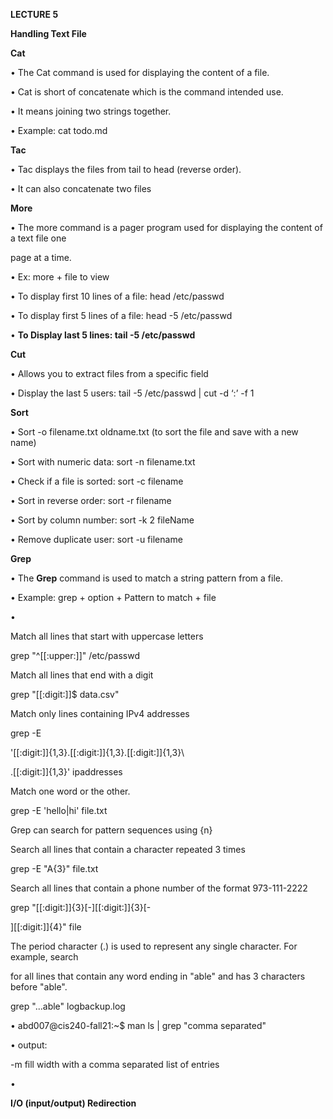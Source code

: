 ﻿

**LECTURE 5**

**Handling Text File**

**Cat**

• The Cat command is used for displaying the content of a file.

• Cat is short of concatenate which is the command intended use.

• It means joining two strings together.

• Example: cat todo.md

**Tac**

• Tac displays the files from tail to head (reverse order).

• It can also concatenate two files

**More**

• The more command is a pager program used for displaying the content of a text file one

page at a time.

• Ex: more + file to view

• To display first 10 lines of a file: head /etc/passwd

• To display first 5 lines of a file: head -5 /etc/passwd

• **To Display last 5 lines: tail -5 /etc/passwd**

**Cut**

• Allows you to extract files from a specific field

• Display the last 5 users: tail -5 /etc/passwd | cut -d ‘:’ -f 1

**Sort**

• Sort -o filename.txt oldname.txt (to sort the file and save with a new name)

• Sort with numeric data: sort -n filename.txt

• Check if a file is sorted: sort -c filename

• Sort in reverse order: sort -r filename

• Sort by column number: sort -k 2 fileName

• Remove duplicate user: sort -u filename

**Grep**

• The **Grep** command is used to match a string pattern from a file.

• Example: grep + option + Pattern to match + file





•

Match all lines that start with uppercase letters

grep "^[[:upper:]]" /etc/passwd

Match all lines that end with a digit

grep "[[:digit:]]$ data.csv"

Match only lines containing IPv4 addresses

grep -E

'[[:digit:]]{1,3}\.[[:digit:]]{1,3}\.[[:digit:]]{1,3}\

.[[:digit:]]{1,3}' ipaddresses

Match one word or the other.

grep -E 'hello|hi' file.txt

Grep can search for pattern sequences using {n}

Search all lines that contain a character repeated 3 times

grep -E "A{3}" file.txt

Search all lines that contain a phone number of the format 973-111-2222

grep "[[:digit:]]\{3\}[-][[:digit:]]\{3\}[-

][[:digit:]]\{4\}" file

The period character (.) is used to represent any single character. For example, search

for all lines that contain any word ending in "able" and has 3 characters before "able".

grep "...able" logbackup.log

• abd007@cis240-fall21:~$ man ls | grep "comma separated"

• output:

-m fill width with a comma separated list of entries

•

**I/O (input/output) Redirection**

